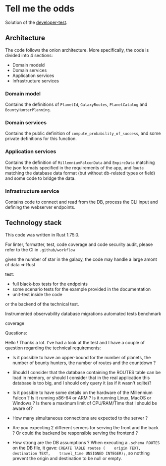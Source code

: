 # Tell me the odds

Solution of the [developer-test](https://github.com/lioncowlionant/developer-test).

## Architecture

The code follows the onion architecture. More specifically, the code is divided into 4 sections:

- Domain modeld
- Domain services
- Application services
- Infrastructure services

### Domain model

Contains the definitions of `PlanetId`, `GalaxyRoutes`, `PlanetCatalog` and `BountyHunterPlanning`.

### Domain services

Contains the public definition of `compute_probability_of_success`, and some private definitions for this function.

### Application services

Contains the definition of `MillenniumFalconData` and `EmpireData` matching the json formats specified in the requirements of the app, and `Route` matching the database data format (but without db-related types or field) and some code to bridge the data.

### Infrastructure service

Contains code to connect and read from the DB, process the CLI input and defining the webserver endpoints.

## Technology stack

This code was written in Rust 1.75.0.

For linter, formatter, test, code coverage and code security audit, please refer to the CI in `.github/workflow`

given the number of star in the galaxy, the code may handle a large amont of data => Rust

test:

- full black-box tests for the endpoints
- some scenario tests for the example provided in the documentation
- unit-test inside the code

or the backend of the technical test.

Instrumented
observability
database migrations
automated tests
benchmark

coverage

Questions:

Hello !
Thanks a lot. I've had a look at the test and I have a couple of question regarding the technical requirements:

- Is it possible to have an upper-bound for the number of planets, the number of bounty hunters, the number of routes and the countdown ?
- Should I consider that the database containing the ROUTES table can be load in memory, or should I consider that in the real application this database is too big, and I should only query it (as if it wasn't sqlite)?
- Is it possible to have some details on the hardware of the Millennium Falcon ? Is it running x86-64 or ARM ? Is it running Linux, MacOS or Windows ? Is there a maximum limit of CPU/RAM/Time that I should be aware of?
- How many simultaneous connections are expected to the server ?
- Are you expecting 2 different servers for serving the front and the back ? Or could the backend be responsible serving the frontend ?

- How strong are the DB assumptions ? When executing a `.schema ROUTES` on the DB file, it gave: `CREATE TABLE routes (    origin TEXT,    destination TEXT,    travel_time UNSIGNED INTEGER);`, so nothing prevent the origin and destination to be null or empty.
